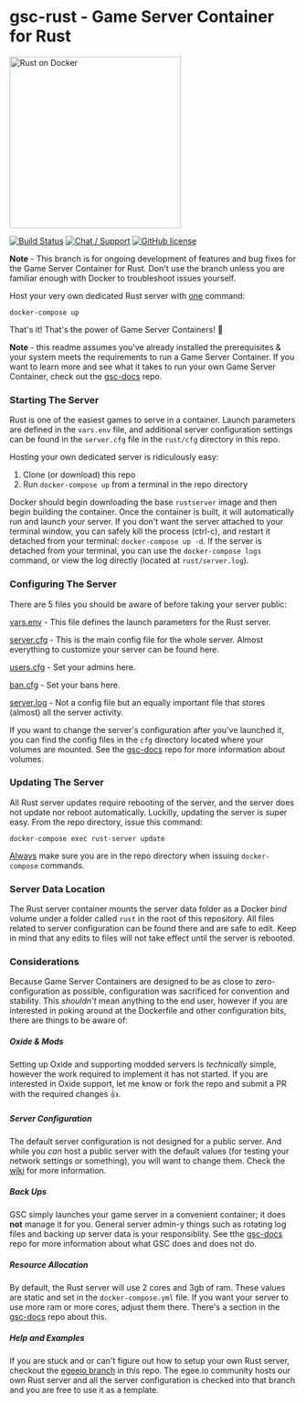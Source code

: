 # gsc-rust - Game Server Container for Rust
<a href="www.egee.io"><img src="https://i.imgur.com/Mvjrkqo.png" alt="Rust on Docker" width="300" /></a>

[![Build Status](https://travis-ci.org/egee-irl/gsc-rust.svg?branch=stable)](https://travis-ci.org/egee-irl/gsc-rust)
[![Chat / Support](https://img.shields.io/badge/Chat%20%2F%20Support-discord-7289DA.svg?style=flat)](https://discord.gg/42PMX5N)
[![GitHub license](https://img.shields.io/badge/license-GPLv3-blue.svg?style=flat)](https://github.com/egee-irl/gsc-rust/blob/stable/LICENSE)

**Note** - This branch is for ongoing development of features and bug fixes for the Game Server Container for Rust. Don't use the branch unless you are familiar enough with Docker to troubleshoot issues yourself.

Host your very own dedicated Rust server with <u>one</u> command:

``docker-compose up``

That's it! That's the power of Game Server Containers! 🐋

**Note** - this readme assumes you've already installed the prerequisites & your system meets the requirements to run a Game Server Container. If you want to learn more and see what it takes to run your own Game Server Container, check out the <a href="https://github.com/egee-irl/gsc-docs">gsc-docs</a> repo.

### Starting The Server

Rust is one of the easiest games to serve in a container. Launch parameters are defined in the ``vars.env`` file, and additional server configuration settings can be found in the ``server.cfg`` file in the ``rust/cfg`` directory in this repo.

Hosting your own dedicated server is ridiculously easy:

1. Clone (or download) this repo
2. Run ``docker-compose up`` from a terminal in the repo directory

Docker should begin downloading the base ``rustserver`` image and then begin building the container. Once the container is built, it will automatically run and launch your server. If you don't want the server attached to your terminal window, you can safely kill the process (ctrl-c), and restart it detached from your terminal: ``docker-compose up -d``. If the server is detached from your terminal, you can use the ``docker-compose logs`` command, or view the log directly (located at ``rust/server.log``).

### Configuring The Server

There are 5 files you should be aware of before taking your server public:

<a href="https://github.com/egee-irl/gsc-rust/wiki/vars.env">vars.env</a> - This file defines the launch parameters for the Rust server.

<a href="https://github.com/egee-irl/gsc-rust/wiki/server.cfg">server.cfg</a> - This is the main config file for the whole server. Almost everything to customize your server can be found here.

<a href="https://github.com/egee-irl/gsc-rust/wiki/users.cfg">users.cfg</a> - Set your admins here.

<a href="https://github.com/egee-irl/gsc-rust/wiki/bans.cfg">ban.cfg</a> - Set your bans here.

<a href="https://github.com/egee-irl/gsc-rust/wiki/server.log">server.log</a> - Not a config file but an equally important file that stores (almost) all the server activity.

If you want to change the server's configuration after you've launched it, you can find the config files in the ``cfg`` directory located where your volumes are mounted. See the <a href="https://github.com/egee-irl/gsc-docs">gsc-docs</a> repo for more information about volumes.

### Updating The Server

All Rust server updates require rebooting of the server, and the server does not update nor reboot automatically. Luckilly, updating the server is super easy. From the repo directory, issue this command:

``docker-compose exec rust-server update``

<u>Always</u> make sure you are in the repo directory when issuing ``docker-compose`` commands.

### Server Data Location
The Rust server container mounts the server data folder as a Docker _bind_ volume under a folder called ``rust`` in the root of this repository. All files related to server configuration can be found there and are safe to edit. Keep in mind that any edits to files will not take effect until the server is rebooted.

### Considerations

Because Game Server Containers are designed to be as close to zero-configuration as possible, configuration was sacrificed for convention and stability. This _shouldn't_ mean anything to the end user, however if you are interested in poking around at the Dockerfile and other configuration bits, there are things to be aware of:

##### Oxide & Mods
Setting up Oxide and supporting modded servers is _technically_ simple, however the work required to implement it has not started. If you are interested in Oxide support, let me know or fork the repo and submit a PR with the required changes 👍.

##### Server Configuration
The default server configuration is not designed for a public server. And while you _can_ host a public server with the default values (for testing your network settings or something), you will want to change them. Check the <a href="https://github.com/egee-irl/gsc-rust/wiki">wiki</a> for more information.

##### Back Ups
GSC simply launches your game server in a convenient container; it does **not** manage it for you. General server admin-y things such as rotating log files and backing up server data is your responsiblity. See tthe <a href="https://github.com/egee-irl/gsc-docs">gsc-docs</a> repo for more information about what GSC does and does not do.

##### Resource Allocation
By default, the Rust server will use 2 cores and 3gb of ram. These values are static and set in the ``docker-compose.yml`` file. If you want your server to use more ram or more cores, adjust them there. There's a section in the <a href="https://github.com/egee-irl/gsc-docs">gsc-docs</a> repo about this.

##### Help and Examples
If you are stuck and or can't figure out how to setup your own Rust server, checkout the <a href="https://github.com/egee-irl/gsc-rust/tree/egeeio">egeeio branch</a> in this repo. The egee.io community hosts our own Rust server and all the server configuration is checked into that branch and you are free to use it as a template.
